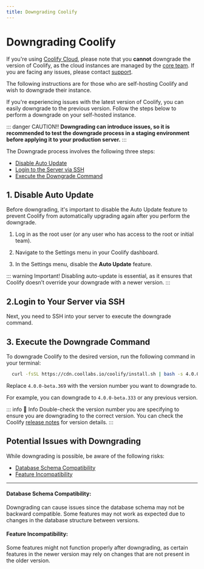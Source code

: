 ```yaml
---
title: Downgrading Coolify
---
```


# Downgrading Coolify
If you're using [Coolify Cloud](https://coolify.io/pricing/), please note that you **cannot** downgrade the version of Coolify, as the cloud instances are managed by the [core team](/resource/team). If you are facing any issues, please contact [support](/support). 

The following instructions are for those who are self-hosting Coolify and wish to downgrade their instance.

If you're experiencing issues with the latest version of Coolify, you can easily downgrade to the previous version. Follow the steps below to perform a downgrade on your self-hosted instance.

::: danger CAUTION!!
  **Downgrading can introduce issues, so it is recommended to test the downgrade process in a staging environment before applying it to your production server.**
:::


The Downgrade process involves the following three steps:
- [Disable Auto Update](#_1-disable-auto-update)
- [Login to the Server via SSH](#_2-login-to-your-server-via-ssh)
- [Execute the Downgrade Command](#_3-execute-the-downgrade-command)


## 1. Disable Auto Update
Before downgrading, it's important to disable the Auto Update feature to prevent Coolify from automatically upgrading again after you perform the downgrade.

1. Log in as the root user (or any user who has access to the root or initial team).

2. Navigate to the Settings menu in your Coolify dashboard.

3. In the Settings menu, disable the **Auto Update** feature.

<ZoomableImage src="/docs/images/get-started/upgrade-disable-auto-update.webp" />

::: warning Important!
  Disabling auto-update is essential, as it ensures that Coolify doesn’t override your downgrade with a newer version.
:::


## 2.Login to Your Server via SSH
Next, you need to SSH into your server to execute the downgrade command.


## 3. Execute the Downgrade Command
To downgrade Coolify to the desired version, run the following command in your terminal:
```sh
  curl -fsSL https://cdn.coollabs.io/coolify/install.sh | bash -s 4.0.0-beta.369
```
Replace `4.0.0-beta.369` with the version number you want to downgrade to. 

For example, you can downgrade to `4.0.0-beta.333` or any previous version.

::: info 📌 Info
  Double-check the version number you are specifying to ensure you are downgrading to the correct version. You can check the Coolify [release notes](https://github.com/coollabsio/coolify/releases) for version details.
:::


## Potential Issues with Downgrading
While downgrading is possible, be aware of the following risks:
- [Database Schema Compatibility](#database-schema-compatibility)
- [Feature Incompatibility](#feature-incompatibility)

---

#### Database Schema Compatibility: 
Downgrading can cause issues since the database schema may not be backward compatible. Some features may not work as expected due to changes in the database structure between versions.

#### Feature Incompatibility: 
Some features might not function properly after downgrading, as certain features in the newer version may rely on changes that are not present in the older version.